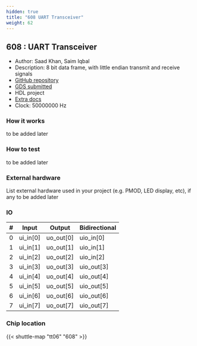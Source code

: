 ```yaml
---
hidden: true
title: "608 UART Transceiver"
weight: 62
---
```


## 608 : UART Transceiver

* Author: Saad Khan, Saim Iqbal
* Description: 8 bit data frame, with little endian transmit and receive signals
* [GitHub repository](https://github.com/theuppercaseguy/GIKI-Tapeout)
* [GDS submitted](https://github.com/theuppercaseguy/GIKI-Tapeout/actions/runs/8752023862)
* HDL project
* [Extra docs](None)
* Clock: 50000000 Hz

<!---

This file is used to generate your project datasheet. Please fill in the information below and delete any unused
sections.

You can also include images in this folder and reference them in the markdown. Each image must be less than
512 kb in size, and the combined size of all images must be less than 1 MB.
-->


### How it works

to be added later

### How to test

to be added later

### External hardware

List external hardware used in your project (e.g. PMOD, LED display, etc), if any
to be added later


### IO

| # | Input          | Output         | Bidirectional   |
| - | -------------- | -------------- | --------------- |
| 0 | ui_in[0] | uo_out[0] | uio_in[0] |
| 1 | ui_in[1] | uo_out[1] | uio_in[1] |
| 2 | ui_in[2] | uo_out[2] | uio_in[2] |
| 3 | ui_in[3] | uo_out[3] | uio_out[3] |
| 4 | ui_in[4] | uo_out[4] | uio_out[4] |
| 5 | ui_in[5] | uo_out[5] | uio_out[5] |
| 6 | ui_in[6] | uo_out[6] | uio_out[6] |
| 7 | ui_in[7] | uo_out[7] | uio_out[7] |

### Chip location

{{< shuttle-map "tt06" "608" >}}
